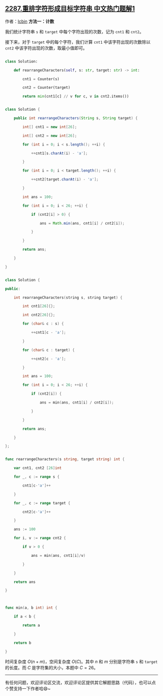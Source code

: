 ## [2287.重排字符形成目标字符串 中文热门题解1](https://leetcode.cn/problems/rearrange-characters-to-make-target-string/solutions/100000/by-lcbin-zbkh)

作者：[lcbin](https://leetcode.cn/u/lcbin)
**方法一：计数**

我们统计字符串 `s` 和 `target` 中每个字符出现的次数，记为 `cnt1` 和 `cnt2`。

接下来，对于 `target` 中的每个字符，我们计算 `cnt1` 中该字符出现的次数除以 `cnt2` 中该字符出现的次数，取最小值即可。


```python [sol1-Python3]
class Solution:
    def rearrangeCharacters(self, s: str, target: str) -> int:
        cnt1 = Counter(s)
        cnt2 = Counter(target)
        return min(cnt1[c] // v for c, v in cnt2.items())
```



```java [sol1-Java]
class Solution {
    public int rearrangeCharacters(String s, String target) {
        int[] cnt1 = new int[26];
        int[] cnt2 = new int[26];
        for (int i = 0; i < s.length(); ++i) {
            ++cnt1[s.charAt(i) - 'a'];
        }
        for (int i = 0; i < target.length(); ++i) {
            ++cnt2[target.charAt(i) - 'a'];
        }
        int ans = 100;
        for (int i = 0; i < 26; ++i) {
            if (cnt2[i] > 0) {
                ans = Math.min(ans, cnt1[i] / cnt2[i]);
            }
        }
        return ans;
    }
}
```



```cpp [sol1-C++]
class Solution {
public:
    int rearrangeCharacters(string s, string target) {
        int cnt1[26]{};
        int cnt2[26]{};
        for (char& c : s) {
            ++cnt1[c - 'a'];
        }
        for (char& c : target) {
            ++cnt2[c - 'a'];
        }
        int ans = 100;
        for (int i = 0; i < 26; ++i) {
            if (cnt2[i]) {
                ans = min(ans, cnt1[i] / cnt2[i]);
            }
        }
        return ans;
    }
};
```



```go [sol1-Go]
func rearrangeCharacters(s string, target string) int {
	var cnt1, cnt2 [26]int
	for _, c := range s {
		cnt1[c-'a']++
	}
	for _, c := range target {
		cnt2[c-'a']++
	}
	ans := 100
	for i, v := range cnt2 {
		if v > 0 {
			ans = min(ans, cnt1[i]/v)
		}
	}
	return ans
}

func min(a, b int) int {
	if a < b {
		return a
	}
	return b
}
```


时间复杂度 $O(n + m)$，空间复杂度 $O(C)$。其中 $n$ 和 $m$ 分别是字符串 `s` 和 `target` 的长度。而 $C$ 是字符集的大小，本题中 $C=26$。



---

有任何问题，欢迎评论区交流，欢迎评论区提供其它解题思路（代码），也可以点个赞支持一下作者哈😄~